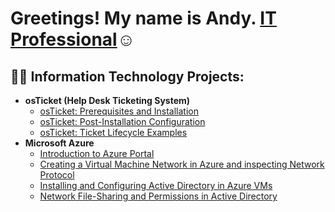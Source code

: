 
<h1>Greetings! My name is Andy. <a href="https://linkedin.com/in/andy-awotwe-34026920b">IT Professional</a>☺</h1>

<h2>👨‍💻 Information Technology Projects:</h2>

- <b>osTicket (Help Desk Ticketing System)</b>
  - [osTicket: Prerequisites and Installation](https://github.com/AndyAwotwe/osticket-prereqs)
  - [osTicket: Post-Installation Configuration](https://github.com/AndyAwotwe/post-install-config)
  - [osTicket: Ticket Lifecycle Examples](https://github.com/AndyAwotwe/ticket-lifecycle)
- <b>Microsoft Azure</b>
  - [Introduction to Azure Portal](https://github.com/AndyAwotwe/azure-portal-b)
  - [Creating a Virtual Machine Network in Azure and inspecting Network Protocol](https://github.com/AndyAwotwe/virtualm-Net)
  - [Installing and Configuring Active Directory in Azure VMs](https://github.com/AndyAwotwe/azure-ad)
  - [Network File-Sharing and Permissions in Active Directory](https://github.com/AndyAwotwe/ad-fileshare)
  
